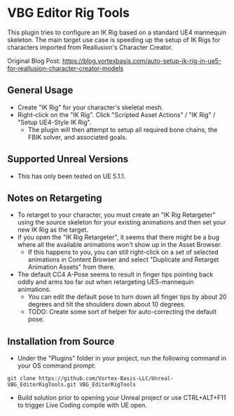 # VBG Editor Rig Tools

This plugin tries to configure an IK Rig based on a standard UE4 mannequin skeleton. The main target use case is speeding up 
the setup of IK Rigs for characters imported from Reallusion's Character Creator.

Original Blog Post: https://blog.vortexbasis.com/auto-setup-ik-rig-in-ue5-for-reallusion-character-creator-models

## General Usage

- Create "IK Rig" for your character's skeletal mesh.
- Right-click on the "IK Rig". Click "Scripted Asset Actions" / "IK Rig" / "Setup UE4-Style IK Rig".
  - The plugin will then attempt to setup all required bone chains, the FBIK solver, and associated goals.

## Supported Unreal Versions
- This has only been tested on UE 5.1.1.

## Notes on Retargeting

- To retarget to your character, you must create an "IK Rig Retargeter" using the source skeleton for your existing animations and then set your new IK Rig as the target.
- If you open the "IK Rig Retargeter", it seems that there might be a bug where all the available animations won't show up in the Asset Browser.
  - If this happens to you, you can still right-click on a set of selected animations in Content Browser and select "Duplicate and Retarget Animation Assets" from there.
- The default CC4 A-Pose seems to result in finger tips pointing back oddly and arms too far out when retargeting UE5-mannequin animations.
  - You can edit the default pose to turn down all finger tips by about 20 degrees and tilt the shoulders down about 10 degrees.
  - TODO: Create some sort of helper for auto-correcting the default pose.

## Installation from Source

- Under the "Plugins" folder in your project, run the following command in your OS command prompt:
```
git clone https://github.com/Vortex-Basis-LLC/Unreal-VBG_EditorRigTools.git VBG_EditorRigTools
```
- Build solution prior to opening your Unreal project or use CTRL+ALT+F11 to trigger Live Coding compile with UE open.

